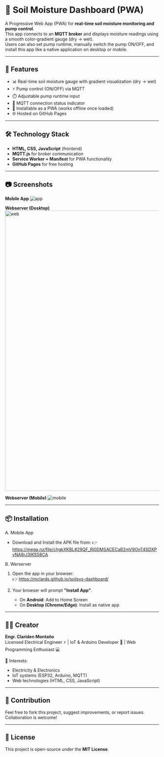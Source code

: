 # 🌱 Soil Moisture Dashboard (PWA)

A Progressive Web App (PWA) for **real-time soil moisture monitoring and pump control**.  
This app connects to an **MQTT broker** and displays moisture readings using a smooth color-gradient gauge (dry → wet).  
Users can also set pump runtime, manually switch the pump ON/OFF, and install this app like a native application on desktop or mobile.

---

## 🚀 Features
- 📊 Real-time soil moisture gauge with gradient visualization (dry → wet)
- ⚡ Pump control (ON/OFF) via MQTT
- ⏱️ Adjustable pump runtime input
- 🔔 MQTT connection status indicator
- 📱 Installable as a PWA (works offline once loaded)
- 🌐 Hosted on GitHub Pages

---

## 🛠️ Technology Stack
- **HTML, CSS, JavaScript** (frontend)
- **MQTT.js** for broker communication
- **Service Worker + Manifest** for PWA functionality
- **GitHub Pages** for free hosting

---

## 📷 Screenshots
**Mobile App**
![app](https://github.com/user-attachments/assets/32e81c14-8fe5-42d2-9e2a-d27e03efa926)

**Webserver (Desktop)**
<img width="1910" height="919" alt="web" src="https://github.com/user-attachments/assets/ffdb51e4-82c2-4ee4-962f-be2bcfffa8f8" />

**Webserver (Mobile)**
![mobile](https://github.com/user-attachments/assets/f2d54dc7-aeec-4afc-a4b1-a28ba8f0bb1d)

---

## 📦 Installation

A. Mobile App
- Download and Install the APK file from:
  👉 https://mega.nz/file/chgkXKBL#29QF_Ri0DMSACECaB2mV9OnT4SDXPvNA8rJ3IKS58CA

B. Werserver
   1. Open the app in your browser:  
      👉 https://mclards.github.io/soilsys-dashboard/

   2. Your browser will prompt **"Install App"**.  
      - On **Android**: Add to Home Screen  
      - On **Desktop (Chrome/Edge)**: Install as native app  

---

## 👨‍💻 Creator
**Engr. Clariden Montaño**  
Licensed Electrical Engineer ⚡ | IoT & Arduino Developer 🤖 | Web Programming Enthusiast 💻  

📌 Interests:  
- Electricity & Electronics  
- IoT systems (ESP32, Arduino, MQTT)  
- Web technologies (HTML, CSS, JavaScript)  

---

## 🤝 Contribution
Feel free to fork this project, suggest improvements, or report issues. Collaboration is welcome!

---

## 📄 License
This project is open-source under the **MIT License**.
